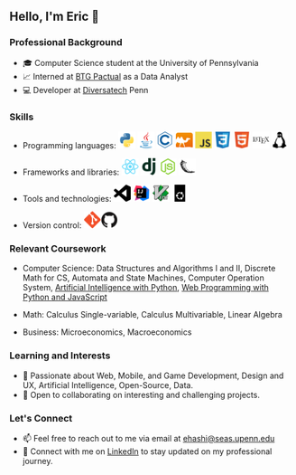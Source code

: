 ## Hello, I'm Eric 👋

### Professional Background

- 🎓 Computer Science student at the University of Pennsylvania
- 📈 Interned at [BTG Pactual](https://www.btgpactual.com/us/) as a Data Analyst 
- 💻 Developer at [Diversatech](https://www.diversatech.org/) Penn


### Skills

- Programming languages: <img src="https://github.com/devicons/devicon/blob/master/icons/python/python-original.svg" alt="python" width="30" > <img src="https://github.com/devicons/devicon/blob/master/icons/java/java-original.svg" alt="java" width="30" > <img src="https://github.com/devicons/devicon/blob/master/icons/c/c-line.svg" alt="c" width="30" > <img src="https://github.com/devicons/devicon/blob/master/icons/ocaml/ocaml-original.svg" alt="ocaml" width="30" > <img src="https://github.com/devicons/devicon/blob/master/icons/javascript/javascript-original.svg" alt="javascript" width="30" > <img src="https://github.com/devicons/devicon/blob/master/icons/css3/css3-original.svg" alt="css3" width="30" > <img src="https://github.com/devicons/devicon/blob/master/icons/html5/html5-original.svg" alt="html5" width="30" > <img src="https://github.com/devicons/devicon/blob/master/icons/latex/latex-original.svg" alt="latex" width="30" > <img src="https://github.com/devicons/devicon/blob/master/icons/linux/linux-plain.svg" alt="linux" width="30" > 

- Frameworks and libraries: <img src="https://github.com/devicons/devicon/blob/master/icons/react/react-original.svg" alt="react" width="30" > <img src="https://github.com/devicons/devicon/blob/master/icons/django/django-plain.svg" alt="django" width="30" > <img src="https://github.com/devicons/devicon/blob/master/icons/nodejs/nodejs-original.svg" alt="nodejs" width="30" > <img src="https://github.com/devicons/devicon/blob/master/icons/flask/flask-original.svg" alt="flask" width="30" >

- Tools and technologies: <img src="https://github.com/devicons/devicon/blob/master/icons/vscode/vscode-plain.svg" alt="vscode" width="30" > <img src="https://github.com/devicons/devicon/blob/master/icons/intellij/intellij-original.svg" alt="intellij" width="30" > <img src="https://github.com/devicons/devicon/blob/master/icons/vim/vim-original.svg" alt="vim" width="30" > <img src="https://github.com/devicons/devicon/blob/master/icons/ubuntu/ubuntu-plain.svg" alt="ubuntu" width="30" >

- Version control: <img src="https://github.com/devicons/devicon/blob/master/icons/git/git-original.svg" alt="git" width="30"><img src="https://github.com/devicons/devicon/blob/master/icons/github/github-original.svg" alt="github" width="30">


### Relevant Coursework

- Computer Science: Data Structures and Algorithms I and II, Discrete Math for CS, Automata and State Machines, Computer Operation System, [Artificial Intelligence with Python](https://certificates.cs50.io/eb98545c-cccc-4922-bf18-2f44054174da.pdf?size=letter), [Web Programming with Python and JavaScript](https://certificates.cs50.io/bea46af5-db6a-4abf-801c-b092624a4f44.pdf?size=letter)

- Math:  Calculus Single-variable, Calculus Multivariable, Linear Algebra

- Business: Microeconomics, Macroeconomics


### Learning and Interests

- 🌟 Passionate about Web, Mobile, and Game Development, Design and UX, Artificial Intelligence, Open-Source, Data.
- 🤝 Open to collaborating on interesting and challenging projects.

### Let's Connect

- 📫 Feel free to reach out to me via email at ehashi@seas.upenn.edu
- 💼 Connect with me on [LinkedIn](https://www.linkedin.com/in/ehashimoto) to stay updated on my professional journey.



